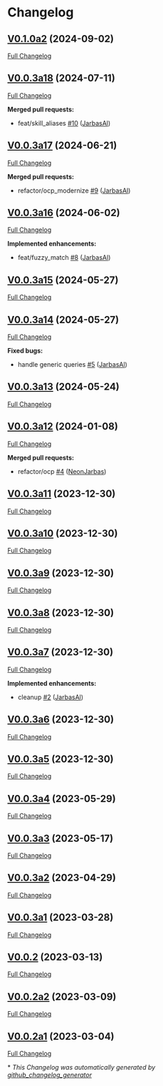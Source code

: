# Changelog

## [V0.1.0a2](https://github.com/OpenVoiceOS/skill-ovos-local-media/tree/V0.1.0a2) (2024-09-02)

[Full Changelog](https://github.com/OpenVoiceOS/skill-ovos-local-media/compare/V0.0.3a18...V0.1.0a2)

## [V0.0.3a18](https://github.com/OpenVoiceOS/skill-ovos-local-media/tree/V0.0.3a18) (2024-07-11)

[Full Changelog](https://github.com/OpenVoiceOS/skill-ovos-local-media/compare/V0.0.3a17...V0.0.3a18)

**Merged pull requests:**

- feat/skill\_aliases [\#10](https://github.com/OpenVoiceOS/skill-ovos-local-media/pull/10) ([JarbasAl](https://github.com/JarbasAl))

## [V0.0.3a17](https://github.com/OpenVoiceOS/skill-ovos-local-media/tree/V0.0.3a17) (2024-06-21)

[Full Changelog](https://github.com/OpenVoiceOS/skill-ovos-local-media/compare/V0.0.3a16...V0.0.3a17)

**Merged pull requests:**

- refactor/ocp\_modernize [\#9](https://github.com/OpenVoiceOS/skill-ovos-local-media/pull/9) ([JarbasAl](https://github.com/JarbasAl))

## [V0.0.3a16](https://github.com/OpenVoiceOS/skill-ovos-local-media/tree/V0.0.3a16) (2024-06-02)

[Full Changelog](https://github.com/OpenVoiceOS/skill-ovos-local-media/compare/V0.0.3a15...V0.0.3a16)

**Implemented enhancements:**

- feat/fuzzy\_match [\#8](https://github.com/OpenVoiceOS/skill-ovos-local-media/pull/8) ([JarbasAl](https://github.com/JarbasAl))

## [V0.0.3a15](https://github.com/OpenVoiceOS/skill-ovos-local-media/tree/V0.0.3a15) (2024-05-27)

[Full Changelog](https://github.com/OpenVoiceOS/skill-ovos-local-media/compare/V0.0.3a14...V0.0.3a15)

## [V0.0.3a14](https://github.com/OpenVoiceOS/skill-ovos-local-media/tree/V0.0.3a14) (2024-05-27)

[Full Changelog](https://github.com/OpenVoiceOS/skill-ovos-local-media/compare/V0.0.3a13...V0.0.3a14)

**Fixed bugs:**

- handle generic queries [\#5](https://github.com/OpenVoiceOS/skill-ovos-local-media/pull/5) ([JarbasAl](https://github.com/JarbasAl))

## [V0.0.3a13](https://github.com/OpenVoiceOS/skill-ovos-local-media/tree/V0.0.3a13) (2024-05-24)

[Full Changelog](https://github.com/OpenVoiceOS/skill-ovos-local-media/compare/V0.0.3a12...V0.0.3a13)

## [V0.0.3a12](https://github.com/OpenVoiceOS/skill-ovos-local-media/tree/V0.0.3a12) (2024-01-08)

[Full Changelog](https://github.com/OpenVoiceOS/skill-ovos-local-media/compare/V0.0.3a11...V0.0.3a12)

**Merged pull requests:**

- refactor/ocp [\#4](https://github.com/OpenVoiceOS/skill-ovos-local-media/pull/4) ([NeonJarbas](https://github.com/NeonJarbas))

## [V0.0.3a11](https://github.com/OpenVoiceOS/skill-ovos-local-media/tree/V0.0.3a11) (2023-12-30)

[Full Changelog](https://github.com/OpenVoiceOS/skill-ovos-local-media/compare/V0.0.3a10...V0.0.3a11)

## [V0.0.3a10](https://github.com/OpenVoiceOS/skill-ovos-local-media/tree/V0.0.3a10) (2023-12-30)

[Full Changelog](https://github.com/OpenVoiceOS/skill-ovos-local-media/compare/V0.0.3a9...V0.0.3a10)

## [V0.0.3a9](https://github.com/OpenVoiceOS/skill-ovos-local-media/tree/V0.0.3a9) (2023-12-30)

[Full Changelog](https://github.com/OpenVoiceOS/skill-ovos-local-media/compare/V0.0.3a8...V0.0.3a9)

## [V0.0.3a8](https://github.com/OpenVoiceOS/skill-ovos-local-media/tree/V0.0.3a8) (2023-12-30)

[Full Changelog](https://github.com/OpenVoiceOS/skill-ovos-local-media/compare/V0.0.3a7...V0.0.3a8)

## [V0.0.3a7](https://github.com/OpenVoiceOS/skill-ovos-local-media/tree/V0.0.3a7) (2023-12-30)

[Full Changelog](https://github.com/OpenVoiceOS/skill-ovos-local-media/compare/V0.0.3a6...V0.0.3a7)

**Implemented enhancements:**

- cleanup [\#2](https://github.com/OpenVoiceOS/skill-ovos-local-media/pull/2) ([JarbasAl](https://github.com/JarbasAl))

## [V0.0.3a6](https://github.com/OpenVoiceOS/skill-ovos-local-media/tree/V0.0.3a6) (2023-12-30)

[Full Changelog](https://github.com/OpenVoiceOS/skill-ovos-local-media/compare/V0.0.3a5...V0.0.3a6)

## [V0.0.3a5](https://github.com/OpenVoiceOS/skill-ovos-local-media/tree/V0.0.3a5) (2023-12-30)

[Full Changelog](https://github.com/OpenVoiceOS/skill-ovos-local-media/compare/V0.0.3a4...V0.0.3a5)

## [V0.0.3a4](https://github.com/OpenVoiceOS/skill-ovos-local-media/tree/V0.0.3a4) (2023-05-29)

[Full Changelog](https://github.com/OpenVoiceOS/skill-ovos-local-media/compare/V0.0.3a3...V0.0.3a4)

## [V0.0.3a3](https://github.com/OpenVoiceOS/skill-ovos-local-media/tree/V0.0.3a3) (2023-05-17)

[Full Changelog](https://github.com/OpenVoiceOS/skill-ovos-local-media/compare/V0.0.3a2...V0.0.3a3)

## [V0.0.3a2](https://github.com/OpenVoiceOS/skill-ovos-local-media/tree/V0.0.3a2) (2023-04-29)

[Full Changelog](https://github.com/OpenVoiceOS/skill-ovos-local-media/compare/V0.0.3a1...V0.0.3a2)

## [V0.0.3a1](https://github.com/OpenVoiceOS/skill-ovos-local-media/tree/V0.0.3a1) (2023-03-28)

[Full Changelog](https://github.com/OpenVoiceOS/skill-ovos-local-media/compare/V0.0.2...V0.0.3a1)

## [V0.0.2](https://github.com/OpenVoiceOS/skill-ovos-local-media/tree/V0.0.2) (2023-03-13)

[Full Changelog](https://github.com/OpenVoiceOS/skill-ovos-local-media/compare/V0.0.2a2...V0.0.2)

## [V0.0.2a2](https://github.com/OpenVoiceOS/skill-ovos-local-media/tree/V0.0.2a2) (2023-03-09)

[Full Changelog](https://github.com/OpenVoiceOS/skill-ovos-local-media/compare/V0.0.2a1...V0.0.2a2)

## [V0.0.2a1](https://github.com/OpenVoiceOS/skill-ovos-local-media/tree/V0.0.2a1) (2023-03-04)

[Full Changelog](https://github.com/OpenVoiceOS/skill-ovos-local-media/compare/9037603be992f7e99b0ff026d4b57f5a2d8e0e16...V0.0.2a1)



\* *This Changelog was automatically generated by [github_changelog_generator](https://github.com/github-changelog-generator/github-changelog-generator)*
